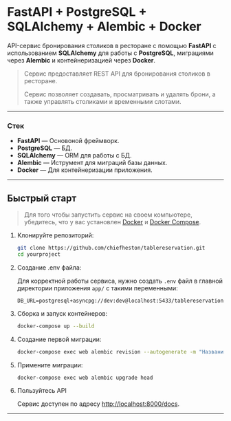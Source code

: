 # FastAPI + PostgreSQL + SQLAlchemy + Alembic + Docker

API-сервис бронирования столиков в ресторане с помощью **FastAPI** с использованием **SQLAlchemy** для работы с **PostgreSQL**, миграциями через **Alembic** и контейнеризацией через **Docker**.

> Сервис предоставляет REST API для бронирования столиков в ресторане.
>
> Сервис позволяет создавать, просматривать и удалять брони, а также управлять столиками и временными слотами.

---

### Стек

- **FastAPI** — Основоной фреймворк.
- **PostgreSQL** — БД.
- **SQLAlchemy** — ORM для работы с БД.
- **Alembic** — Иструмент для миграций базы данных.
- **Docker** — Для контейнеризации приложения.

---

## Быстрый старт

> Для того чтобы запустить сервис на своем компьютере, убедитесь, что у вас установлен [Docker](https://www.docker.com/) и [Docker Compose](https://docs.docker.com/compose/).

1. Клонируйте репозиторий:

   ```bash
   git clone https://github.com/chiefheston/tablereservation.git
   cd yourproject
   ```

2. Создание .env файла:

   Для корректной работы сервиса, нужно создать `.env` файл в главной директории приложения `app/` с такими переменными:

   ```env
   DB_URL=postgresql+asyncpg://dev:dev@localhost:5433/tablereservation
   ```

3. Сборка и запуск контейнеров:

   ```bash
   docker-compose up --build
   ```

4. Создание первой миграции:

   ```bash
   docker-compose exec web alembic revision --autogenerate -m "Название миграции"
   ```

5. Примените миграции:

   ```bash
   docker-compose exec web alembic upgrade head
   ```

6. Пользуйтесь API

   Сервис доступен по адресу [http://localhost:8000/docs](http://localhost:8000/docs).

---
